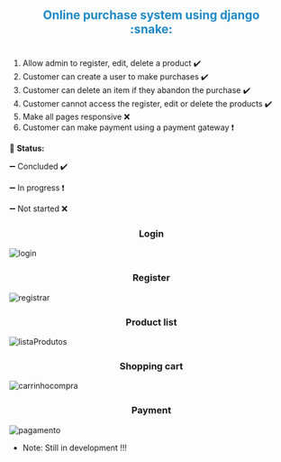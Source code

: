 
<div align="center">
  <h2 style="color:#1F89C6;padding:20px;">Online purchase system using django  :snake:</h2> 
</div>

1. Allow admin to register, edit, delete a product  :heavy_check_mark:
2. Customer can create a user to make purchases   :heavy_check_mark:
3. Customer can delete an item if they abandon the purchase  :heavy_check_mark:
4. Customer cannot access the register, edit or delete the products  :heavy_check_mark:
5. Make all pages responsive   :x:
6. Customer can make payment using a payment gateway   :heavy_exclamation_mark:

:dart: **Status:**

:heavy_minus_sign: Concluded :heavy_check_mark:

:heavy_minus_sign: In progress :heavy_exclamation_mark:

:heavy_minus_sign: Not started :x:

<div align="center">
  <h3 style="margin-top:25px;">Login</h3>
</div>

![login](https://user-images.githubusercontent.com/40548641/82697450-59b30a80-9c3f-11ea-84ab-50627015817d.png)


<div align="center">
  <h3 style="margin-top:25px;">Register</h3>
</div>

![registrar](https://user-images.githubusercontent.com/40548641/82697460-5d469180-9c3f-11ea-991a-c6bf2508e0fc.png)


<div align="center">
  <h3 style="margin-top:25px;">Product list</h3>
</div>

![listaProdutos](https://user-images.githubusercontent.com/40548641/82697473-62a3dc00-9c3f-11ea-9dd3-80664e613290.png)

 
<div align="center">
  <h3 style="margin-top:25px;">Shopping cart</h3>
</div>

![carrinhocompra](https://user-images.githubusercontent.com/40548641/82697483-68012680-9c3f-11ea-9d80-3af52547233d.png)

 
<div align="center">
  <h3 style="margin-top:25px;">Payment</h3>
</div>

![pagamento](https://user-images.githubusercontent.com/40548641/82697494-6cc5da80-9c3f-11ea-8477-ce389012fb9d.png)



+ Note: Still in development !!!
